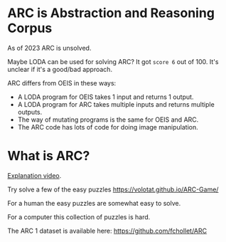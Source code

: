 # ARC is Abstraction and Reasoning Corpus

As of 2023 ARC is unsolved.

Maybe LODA can be used for solving ARC? It got `score 6` out of 100. It's unclear if it's a good/bad approach.

ARC differs from OEIS in these ways:
- A LODA program for OEIS takes 1 input and returns 1 output. 
- A LODA program for ARC takes multiple inputs and returns multiple outputs.
- The way of mutating programs is the same for OEIS and ARC.
- The ARC code has lots of code for doing image manipulation.

# What is ARC?

[Explanation video](https://youtu.be/rLGpNcQ5alI).

Try solve a few of the easy puzzles
https://volotat.github.io/ARC-Game/

For a human the easy puzzles are somewhat easy to solve.

For a computer this collection of puzzles is hard.

The ARC 1 dataset is available here:
https://github.com/fchollet/ARC


